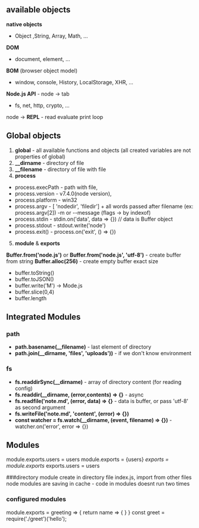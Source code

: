 ## available objects

**native objects**
- Object ,String, Array, Math, ...

**DOM**
- document, element, ...

**BOM** (browser object model)
- window, console, History, LocalStorage, XHR, ...

**Node.js API** - node -> tab
- fs, net, http, crypto, ...

node -> **REPL** - read evaluate print loop 

## Global objects

1) **global** - all available functions and objects (all created variables are not properties of global)
2) **__dirname** - directory of file
3) **__filename** - directory of file with file
4) **process** 
- process.execPath - path with file, 
- process.version - v7.4.0(node version), 
- process.platform - win32
- process.argv  - [ 'nodedir', 'filedir'] + all words passed after filename (ex: process.argv[2]) -m or --message (flags -> by indexof)
- process.stdin - stdin.on('data', data => {}) // data is Buffer object
- process.stdout - stdout.write('node')
- process.exit() - process.on('exit', () => {})
5) **module** & **exports**

**Buffer.from('node.js')** or **Buffer.from('node.js', 'utf-8')** - create buffer from string 
**Buffer.alloc(256)** - create empty buffer exact size
- buffer.toString()
- buffer.toJSON()
- buffer.write('M') -> Mode.js
- buffer.slice(0,4)
- buffer.length

## Integrated Modules

### path
- **path.basename(__filename)** - last element of directory
- **path.join(__dirname, 'files', 'uploads'))** - if we don't know environment

### fs
- **fs.readdirSync(__dirname)** - array of directory content (for reading config)
- **fs.readdir(__dirname, (error,contents) => {}** - async
- **fs.readfile('note.md', (error, data) => {}** - data is buffer, or pass 'utf-8' as second argument
- **fs.writeFile('note.md', 'content', (error) => {})**
- **const watcher = fs.watch(__dirname, (event, filename) => {})** - watcher.on('error', error => {})

## Modules

module.exports.users = users
module.exports = {users}
*exports = module.exports*
exports.users = users

###directory module
create in directory file index.js, import from other files
node modules are saving in cache - code in modules doesnt run two times 

### configured modules

module.exports = greeting => {
  return name => {
  }
}
const greet = require('./greet')('hello');





